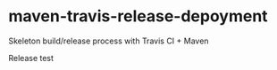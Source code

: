 # maven-travis-release-depoyment
Skeleton build/release process with Travis CI + Maven

Release test